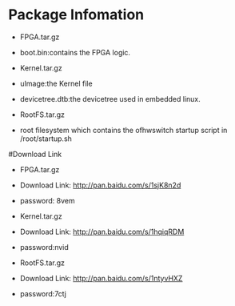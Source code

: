 # Package Infomation
* FPGA.tar.gz
 * boot.bin:contains the FPGA logic.

* Kernel.tar.gz
 * uImage:the Kernel file
 * devicetree.dtb:the devicetree used in embedded linux.

* RootFS.tar.gz
 * root filesystem which contains the ofhwswitch startup script in /root/startup.sh

#Download Link
* FPGA.tar.gz
 * Download Link: http://pan.baidu.com/s/1sjK8n2d
 * password: 8vem

* Kernel.tar.gz
 * Download Link: http://pan.baidu.com/s/1hqiqRDM
 * password:nvid

* RootFS.tar.gz
 * Download Link: http://pan.baidu.com/s/1ntyvHXZ
 * password:7ctj
